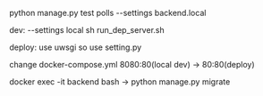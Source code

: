 python manage.py test  polls  --settings backend.local

dev:
--settings  local
sh run_dep_server.sh


deploy:
use uwsgi so use setting.py

change docker-compose.yml  8080:80(local dev) ->  80:80(deploy)

docker exec -it backend bash -> python manage.py migrate 



